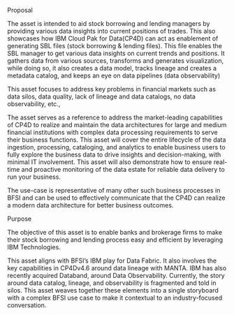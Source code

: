 Proposal

The asset is intended to aid stock borrowing and lending managers by providing various data insights into current positions of trades. This also showcases how IBM Cloud Pak for Data(CP4D) can act as enablement of generating SBL files (stock borrowing & lending files). This file enables the SBL manager to get various data insights on current trends and positions. It gathers data from various sources, transforms and generates visualization, while doing so, it also creates a data model, tracks lineage and creates a metadata catalog, and keeps an eye on data pipelines (data observability)

This asset focuses to address key problems in financial markets such as data silos, data quality, lack of lineage and data catalogs, no data observability, etc.,

The asset serves as a reference to address the market-leading capabilities of CP4D to realize and maintain the data architectures for large and medium financial institutions with complex data processing requirements to serve their business functions. This asset will cover the entire lifecycle of the data ingestion, processing, cataloging, and analytics to enable business users to fully explore the business data to drive insights and decision-making, with minimal IT involvement. This asset will also demonstrate how to ensure real-time and proactive monitoring of the data estate for reliable data delivery to run your business.

The use-case is representative of many other such business processes in BFSI and can be used to effectively communicate that the CP4D can realize a modern data architecture for better business outcomes.

Purpose

The objective of this asset is to enable banks and brokerage firms to make their stock borrowing and lending process easy and efficient by leveraging IBM Technologies.

This asset aligns with BFSI’s IBM play for Data Fabric. It also involves the key capabilities in CP4Dv4.6 around data lineage with MANTA. IBM has also recently acquired Databand, around Data Observability. Currently, the story around data catalog, lineage, and observability is fragmented and told in silos. This asset weaves together these elements into a single storyboard with a complex BFSI use case to make it contextual to an industry-focused conversation.
